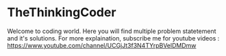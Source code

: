 # TheThinkingCoder

Welcome to coding world.
Here you will find multiple problem statetement and it's solutions.
For more explaination, subscribe me for youtube videos : https://www.youtube.com/channel/UCGjJt3f3N4TYrpBVelDMDmw
